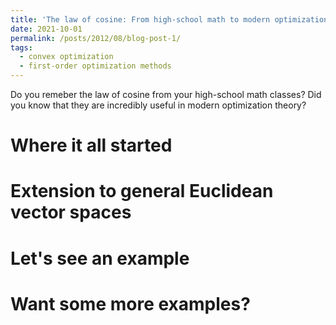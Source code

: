```yaml
---
title: 'The law of cosine: From high-school math to modern optimization theory'
date: 2021-10-01
permalink: /posts/2012/08/blog-post-1/
tags:
  - convex optimization
  - first-order optimization methods
---
```


Do you remeber the law of cosine from your high-school math classes? Did you know that they are incredibly useful in modern optimization theory? 

Where it all started
======

Extension to general Euclidean vector spaces
======

Let's see an example
======

Want some more examples?
======
